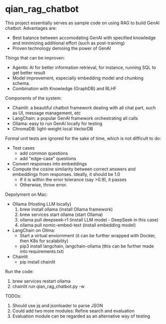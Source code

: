 # qian_rag_chatbot

This project essentially serves as sample code on using RAG to build GenAI chatbot. Advantages are:
* Best balance between accomodating GenAI with specified knowledge and minimizing additional effort (such as post-training)
* Proven technology demoing the power of GenAI

Things that can be improven:
* Agentic AI for better information retrieval, for instance, running SQL to get better result
* Model improvement, especially embedding model and chunking schema.
* Combination with Knowledge (GraphDB) and RLHF

Components of the system:
* Chainlit: a beautiful chatbot framework dealing with all chat part, such as UI, message management, etc
* LangChain: a popular GenAI framework orchestrating all calls
* Ollama: easy to run GenAI locally for testing
* ChromaDB: light-weight local VectorDB

Formal unit tests are ignored for the sake of time, which is not difficult to do:
* Test cases
  * add common questions
  * add "edge-case" questions
* Convert responses into embeddings
* Compute the cosine similarity between correct answers and embeddings from responses. Ideally, it should be 1.0
  * If it is within the error tolerance (say >0.9), it passes
  * Otherwise, throw error.

Depolyment on Mac:
* Ollama (Hosting LLM locally)
  1. brew install ollama (install Ollama framework)
  2. brew services start ollama (start Ollama)
  3. ollama pull deepseek-r1 (install LLM model - DeepSeek in this case)
  4. ollama pull nomic-embed-text (install embedding model)
* LangChain on Ollma:
  * Start a virtual enviornment (it can be further wrapped with Docker, then K8s for scalability)
  * pip3 install langchain, langchain-ollama (this can be further made into requirements.txt)
* Chainlit
  * pip install chainlit

Run the code:
1. brew services restart ollama
2. chainlit run qian_rag_chatbot.py -w

TODOs:
1. Should use jq and jsonloader to parse JSON
2. Could add two more modules: Refine search and evaluation
3. Evaluation module can be regarded as an alternative way of testing

